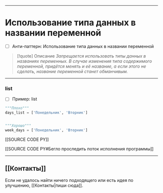***
# Использование типа данных в названии переменной
- [ ] Анти-паттерн: Использование типа данных в названии переменной

>[!quote] Описание
_Запрещается использовать типы данных в названиях переменных.
В случае изменения типа содержимого переменной, придётся менять и её название, а если этого не сделать, название переменной станет обманчивым._

***
### list
- [ ] Пример: list
```python
"""Плохо"""
days_list = ['Понедельник', 'Вторник']


"""Хорошо"""
week_days = ['Понедельник', 'Вторник']
```

[[SOURCE CODE PY]]

[[SOURCE CODE PY#Бегло проследить поток исполнения программы]]

***
## [[Контакты]]
Если не удалось найти ничего подходящего или есть идея по улучшению, [[Контакты|пиши сюда]].
